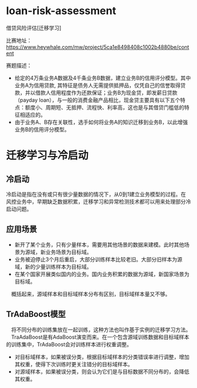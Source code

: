 # loan-risk-assessment
借贷风险评估[迁移学习]



比赛地址：https://www.heywhale.com/mw/project/5ca1e8498408c1002b4880be/content

赛题描述：

- 给定的4万条业务A数据及4千条业务B数据，建立业务B的信用评分模型。其中业务A为信用贷款, 其特征是债务人无需提供抵押品，仅凭自己的信誉取得贷款，并以借款人信用程度作为还款保证；业务B为现金贷，即发薪日贷款（payday loan），与一般的消费金融产品相比，现金贷主要具有以下五个特点：额度小、周期短、无抵押、流程快、利率高，这也是与其借贷门槛低的特征相适应的。
- 由于业务A、B存在关联性，选手如何将业务A的知识迁移到业务B，以此增强业务B的信用评分模型。

  

# 迁移学习与冷启动

## 冷启动

冷启动是指在没有或只有很少量数据的情况下，从0到1建立业务模型的过程。在风控业务中，早期缺乏数据积累，迁移学习和异常检测技术都可以用来处理部分冷启动问题。

## 应用场景

- 新开了某个业务，只有少量样本，需要用其他场景的数据来建模。此时其他场景为源域，新业务场景为目标域。
- 业务被迫停止3个月后重启，大部分训练样本比较老旧。大部分旧样本为源域，新的少量训练样本为目标域。
- 在某个国家开展类似国内的业务。国内业务积累的数据为源域，新国家场景为目标域。

　概括起来，源域样本和目标域样本分布有区别，目标域样本量又不够。

## **TrAdaBoost模型**

　将不同分布的训练集放在一起训练，这种方法也叫作基于实例的迁移学习方法。
　TraAdaBoost是有AdaBoost演变而来。在一个包含源域训练数据和目标域样本的训练集中，TrAdaBoost会对训练样本进行权重调整。

- 对目标域样本，如果被误分类，根据目标域样本的分类错误率进行调整，增加其权重，使得下次训练时更关注错分的目标域样本。
- 对源域样本，如果被误分类，则会认为它们是与目标数据不同分布的，会降低其权重。




















